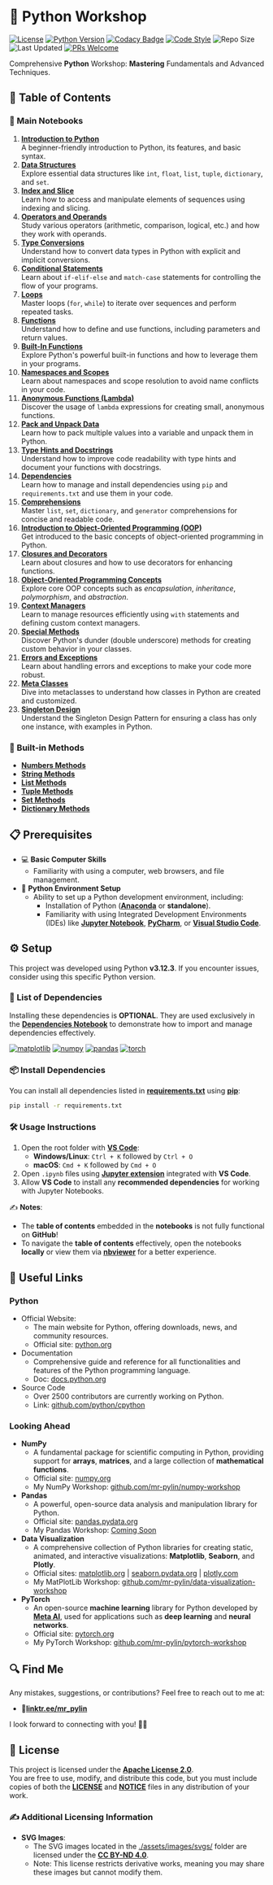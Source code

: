 # 🐍 Python Workshop

[![License](https://img.shields.io/github/license/mr-pylin/python-workshop)](https://github.com/mr-pylin/python-workshop/blob/main/LICENSE)
[![Python Version](https://img.shields.io/badge/Python-3.12.3-blue?logo=python&logoColor=white)](https://www.python.org/downloads/release/python-3123/)
[![Codacy Badge](https://app.codacy.com/project/badge/Grade/c727d7eddc9e42b680c269ab50d628a9)](https://app.codacy.com/gh/mr-pylin/python-workshop/dashboard?utm_source=gh&utm_medium=referral&utm_content=&utm_campaign=Badge_grade)
[![Code Style](https://img.shields.io/badge/code%20style-black-000000.svg)](https://github.com/psf/black)
![Repo Size](https://img.shields.io/github/repo-size/mr-pylin/python-workshop)
![Last Updated](https://img.shields.io/github/last-commit/mr-pylin/python-workshop)
[![PRs Welcome](https://img.shields.io/badge/PRs-welcome-brightgreen)](https://github.com/mr-pylin/python-workshop/pulls)

Comprehensive **Python** Workshop: **Mastering** Fundamentals and Advanced Techniques.

## 📖 Table of Contents

### 📖 Main Notebooks

1. [**Introduction to Python**](./code/01-introduction-to-python.ipynb)  
A beginner-friendly introduction to Python, its features, and basic syntax.
1. [**Data Structures**](./code/02-data-structures.ipynb)  
Explore essential data structures like `int`, `float`, `list`, `tuple`, `dictionary`, and `set`.
1. [**Index and Slice**](./code/03-index-&-slice.ipynb)  
Learn how to access and manipulate elements of sequences using indexing and slicing.
1. [**Operators and Operands**](./code/04-operator-&-operand.ipynb)  
Study various operators (arithmetic, comparison, logical, etc.) and how they work with operands.
1. [**Type Conversions**](./code/05-type-conversion.ipynb)  
Understand how to convert data types in Python with explicit and implicit conversions.
1. [**Conditional Statements**](./code/06-conditional-statements.ipynb)  
Learn about `if-elif-else` and `match-case` statements for controlling the flow of your programs.
1. [**Loops**](./code/07-loops.ipynb)  
Master loops (`for`, `while`) to iterate over sequences and perform repeated tasks.
1. [**Functions**](./code/08-functions.ipynb)  
Understand how to define and use functions, including parameters and return values.
1. [**Built-In Functions**](./code/09-built-in-functions.ipynb)  
Explore Python's powerful built-in functions and how to leverage them in your programs.
1. [**Namespaces and Scopes**](./code/10-namespace-&-scope.ipynb)  
Learn about namespaces and scope resolution to avoid name conflicts in your code.
1. [**Anonymous Functions (Lambda)**](./code/11-anonymous-functions.ipynb)  
Discover the usage of `lambda` expressions for creating small, anonymous functions.
1. [**Pack and Unpack Data**](./code/12-pack-unpack.ipynb)  
Learn how to pack multiple values into a variable and unpack them in Python.
1. [**Type Hints and Docstrings**](./code/13-type-hints-and-docstrings.ipynb)  
Understand how to improve code readability with type hints and document your functions with docstrings.
1. [**Dependencies**](./code/14-dependencies.ipynb)  
Learn how to manage and install dependencies using `pip` and `requirements.txt` and use them in your code.
1. [**Comprehensions**](./code/15-comprehensions.ipynb)  
Master `list`, `set`, `dictionary`, and `generator` comprehensions for concise and readable code.
1. [**Introduction to Object-Oriented Programming (OOP)**](./code/16-introduction-to-oop.ipynb)  
Get introduced to the basic concepts of object-oriented programming in Python.
1. [**Closures and Decorators**](./code/17-closure-decorator.ipynb)  
Learn about closures and how to use decorators for enhancing functions.
1. [**Object-Oriented Programming Concepts**](./code/18-oop-concepts.ipynb)  
Explore core OOP concepts such as *encapsulation*, *inheritance*, *polymorphism*, and *abstraction*.
1. [**Context Managers**](./code/19-context-managers.ipynb)  
Learn to manage resources efficiently using `with` statements and defining custom context managers.
1. [**Special Methods**](./code/20-special-methods.ipynb)  
Discover Python's dunder (double underscore) methods for creating custom behavior in your classes.
1. [**Errors and Exceptions**](./code/21-errors-and-exceptions.ipynb)  
Learn about handling errors and exceptions to make your code more robust.
1. [**Meta Classes**](./code/22-meta-classes.ipynb)  
Dive into metaclasses to understand how classes in Python are created and customized.
1. [**Singleton Design**](./code/23-singleton-design.ipynb)  
Understand the Singleton Design Pattern for ensuring a class has only one instance, with examples in Python.

### 📖 Built-in Methods

- [**Numbers Methods**](./code/builtins/list-methods.ipynb)
- [**String Methods**](./code/builtins/string-methods.ipynb)
- [**List Methods**](./code/builtins/list-methods.ipynb)
- [**Tuple Methods**](./code/builtins/tuple-methods.ipynb)
- [**Set Methods**](./code/builtins/set-methods.ipynb)
- [**Dictionary Methods**](./code/builtins/dictionary-methods.ipynb)

## 📋 Prerequisites

- 💻 **Basic Computer Skills**
  - Familiarity with using a computer, web browsers, and file management.
- 🐍 **Python Environment Setup**
  - Ability to set up a Python development environment, including:
    - Installation of Python ([**Anaconda**](https://www.anaconda.com/) or **standalone**).
    - Familiarity with using Integrated Development Environments (IDEs) like [**Jupyter Notebook**](https://jupyter.org/), [**PyCharm**](https://www.jetbrains.com/pycharm/), or [**Visual Studio Code**](https://code.visualstudio.com/).

## ⚙️ Setup

This project was developed using Python **v3.12.3**. If you encounter issues, consider using this specific Python version.

### 📝 List of Dependencies

Installing these dependencies is **OPTIONAL**. They are used exclusively in the [**Dependencies Notebook**](./code/14-dependencies.ipynb) to demonstrate how to import and manage dependencies effectively.

[![matplotlib](https://img.shields.io/badge/matplotlib-3.9.1-green)](https://pypi.org/project/matplotlib/3.9.1/)
[![numpy](https://img.shields.io/badge/numpy-1.26.4-orange)](https://pypi.org/project/numpy/1.26.4/)
[![pandas](https://img.shields.io/badge/pandas-2.2.2-yellow)](https://pypi.org/project/pandas/2.2.2/)
[![torch](https://img.shields.io/badge/torch-2.4.0-yellow)](https://pytorch.org/)

### 📦 Install Dependencies

You can install all dependencies listed in [**requirements.txt**](./requirements.txt) using [**pip**](https://pip.pypa.io/en/stable/installation/):

```bash
pip install -r requirements.txt
```

### 🛠️ Usage Instructions

1. Open the root folder with [**VS Code**](https://code.visualstudio.com/):
    - **Windows/Linux**: `Ctrl + K` followed by `Ctrl + O`
    - **macOS**: `Cmd + K` followed by `Cmd + O`
1. Open `.ipynb` files using [**Jupyter extension**](https://marketplace.visualstudio.com/items?itemName=ms-toolsai.jupyter) integrated with **VS Code**.
1. Allow **VS Code** to install any **recommended dependencies** for working with Jupyter Notebooks.

✍️ **Notes**:  

- The **table of contents** embedded in the **notebooks** is not fully functional on **GitHub**!
- To navigate the **table of contents** effectively, open the notebooks **locally** or view them via [**nbviewer**](https://nbviewer.org/github/mr-pylin/python-workshop) for a better experience.

## 🔗 Useful Links

### **Python**

- Official Website:
  - The main website for Python, offering downloads, news, and community resources.
  - Official site: [python.org](https://www.python.org/)
- Documentation
  - Comprehensive guide and reference for all functionalities and features of the Python programming language.
  - Doc: [docs.python.org](https://docs.python.org/)
- Source Code
  - Over 2500 contributors are currently working on Python.
  - Link: [github.com/python/cpython](https://github.com/python/cpython)

### **Looking Ahead**

- **NumPy**
  - A fundamental package for scientific computing in Python, providing support for **arrays**, **matrices**, and a large collection of **mathematical functions**.
  - Official site: [numpy.org](https://numpy.org/)
  - My NumPy Workshop: [github.com/mr-pylin/numpy-workshop](https://github.com/mr-pylin/numpy-workshop)
- **Pandas**
  - A powerful, open-source data analysis and manipulation library for Python.
  - Official site: [pandas.pydata.org](https://pandas.pydata.org/)
  - My Pandas Workshop: [Coming Soon](https://github.com/mr-pylin/#)
- **Data Visualization**
  - A comprehensive collection of Python libraries for creating static, animated, and interactive visualizations: **Matplotlib**, **Seaborn**, and **Plotly**.
  - Official sites: [matplotlib.org](https://matplotlib.org/) | [seaborn.pydata.org](https://seaborn.pydata.org/) | [plotly.com](https://plotly.com/)
  - My MatPlotLib Workshop: [github.com/mr-pylin/data-visualization-workshop](https://github.com/mr-pylin/data-visualization-workshop)
- **PyTorch**
  - An open-source **machine learning** library for Python developed by [**Meta AI**](https://ai.meta.com/), used for applications such as **deep learning** and **neural networks**.
  - Official site: [pytorch.org](https://pytorch.org/)
  - My PyTorch Workshop: [github.com/mr-pylin/pytorch-workshop](https://github.com/mr-pylin/pytorch-workshop)

## 🔍 Find Me

Any mistakes, suggestions, or contributions? Feel free to reach out to me at:

- 📍[**linktr.ee/mr_pylin**](https://linktr.ee/mr_pylin)

I look forward to connecting with you! 🏃‍♂️

## 📄 License

This project is licensed under the **[Apache License 2.0](./LICENSE)**.  
You are free to use, modify, and distribute this code, but you must include copies of both the [**LICENSE**](./LICENSE) and [**NOTICE**](./NOTICE) files in any distribution of your work.

### ✍️ Additional Licensing Information

- **SVG Images**:
  - The SVG images located in the [./assets/images/svgs/](./assets/images/svgs/) folder are licensed under the **[CC BY-ND 4.0](./assets/images/svgs/LICENSE)**.
  - Note: This license restricts derivative works, meaning you may share these images but cannot modify them.

